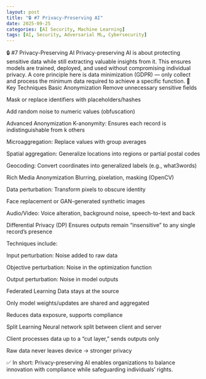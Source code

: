 ```yaml
---
layout: post
title: "🔒 #7 Privacy-Preserving AI"
date: 2025-09-25
categories: [AI Security, Machine Learning]
tags: [AI, Security, Adversarial ML, Cybersecurity]
---
```


🔒 #7 Privacy-Preserving AI
Privacy-preserving AI is about protecting sensitive data while still extracting valuable insights from it. This ensures models are trained, deployed, and used without compromising individual privacy.
A core principle here is data minimization (GDPR) — only collect and process the minimum data required to achieve a specific function.
🔹 Key Techniques
Basic Anonymization
Remove unnecessary sensitive fields


Mask or replace identifiers with placeholders/hashes


Add random noise to numeric values (obfuscation)


Advanced Anonymization
K-anonymity: Ensures each record is indistinguishable from k others


Microaggregation: Replace values with group averages


Spatial aggregation: Generalize locations into regions or partial postal codes


Geocoding: Convert coordinates into generalized labels (e.g., what3words)


Rich Media Anonymization
Blurring, pixelation, masking (OpenCV)


Data perturbation: Transform pixels to obscure identity


Face replacement or GAN-generated synthetic images


Audio/Video: Voice alteration, background noise, speech-to-text and back


Differential Privacy (DP)
Ensures outputs remain “insensitive” to any single record’s presence


Techniques include:


Input perturbation: Noise added to raw data


Objective perturbation: Noise in the optimization function


Output perturbation: Noise in model outputs


Federated Learning
Data stays at the source


Only model weights/updates are shared and aggregated


Reduces data exposure, supports compliance


Split Learning
Neural network split between client and server


Client processes data up to a “cut layer,” sends outputs only


Raw data never leaves device → stronger privacy



✅ In short: Privacy-preserving AI enables organizations to balance innovation with compliance while safeguarding individuals’ rights.

